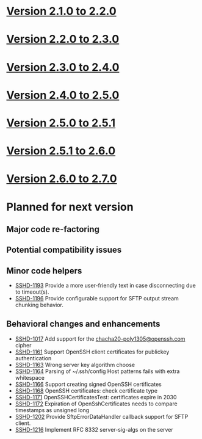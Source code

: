 # [Version 2.1.0 to 2.2.0](./docs/changes/2.2.0.md)

# [Version 2.2.0 to 2.3.0](./docs/changes/2.3.0.md)

# [Version 2.3.0 to 2.4.0](./docs/changes/2.4.0.md)

# [Version 2.4.0 to 2.5.0](./docs/changes/2.5.0.md)

# [Version 2.5.0 to 2.5.1](./docs/changes/2.5.1.md)

# [Version 2.5.1 to 2.6.0](./docs/changes/2.6.0.md)

# [Version 2.6.0 to 2.7.0](./docs/changes/2.7.0.md)

# Planned for next version

## Major code re-factoring

## Potential compatibility issues

## Minor code helpers

* [SSHD-1193](https://issues.apache.org/jira/browse/SSHD-1193) Provide a more user-friendly text in case disconnecting due to timeout(s).
* [SSHD-1196](https://issues.apache.org/jira/browse/SSHD-1196) Provide configurable support for SFTP output stream chunking behavior.

## Behavioral changes and enhancements

* [SSHD-1017](https://issues.apache.org/jira/browse/SSHD-1017) Add support for the chacha20-poly1305@openssh.com cipher
* [SSHD-1161](https://issues.apache.org/jira/browse/SSHD-1161) Support OpenSSH client certificates for publickey authentication
* [SSHD-1163](https://issues.apache.org/jira/browse/SSHD-1163) Wrong server key algorithm choose
* [SSHD-1164](https://issues.apache.org/jira/browse/SSHD-1164) Parsing of ~/.ssh/config Host patterns fails with extra whitespace
* [SSHD-1166](https://issues.apache.org/jira/browse/SSHD-1166) Support creating signed OpenSSH certificates
* [SSHD-1168](https://issues.apache.org/jira/browse/SSHD-1168) OpenSSH certificates: check certificate type
* [SSHD-1171](https://issues.apache.org/jira/browse/SSHD-1171) OpenSSHCertificatesTest: certificates expire in 2030
* [SSHD-1172](https://issues.apache.org/jira/browse/SSHD-1172) Expiration of OpenSshCertificates needs to compare timestamps as unsigned long
* [SSHD-1202](https://issues.apache.org/jira/browse/SSHD-1202) Provide SftpErrorDataHandler callback support for SFTP client.
* [SSHD-1216](https://issues.apache.org/jira/browse/SSHD-1216) Implement RFC 8332 server-sig-algs on the server
